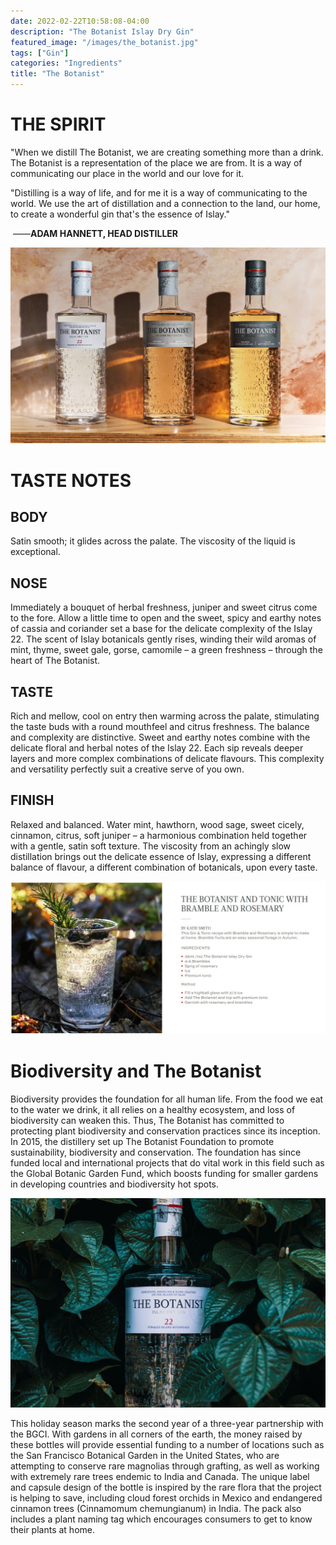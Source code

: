 ```yaml
---
date: 2022-02-22T10:58:08-04:00
description: "The Botanist Islay Dry Gin"
featured_image: "/images/the_botanist.jpg"
tags: ["Gin"]
categories: "Ingredients"
title: "The Botanist"
---
```


# THE SPIRIT

"When we distill The Botanist, we are creating something more than a drink. The Botanist is a representation of the place we are from. It is a way of communicating our place in the world and our love for it.

"Distilling is a way of life, and for me it is a way of communicating to the world. We use the art of distillation and a connection to the land, our home, to create a wonderful gin that's the essence of Islay."

​																																																——**ADAM HANNETT, HEAD DISTILLER**

![The_Botanist_Gin_Experience_Tour.jpg](/images/The_Botanist_Gin_Experience_Tour.jpg.jpg)



# TASTE NOTES

## BODY

Satin smooth; it glides across the palate. The viscosity of the liquid is exceptional.



## NOSE

Immediately a bouquet of herbal freshness, juniper and sweet citrus come to the fore. Allow a little time to open and the sweet, spicy and earthy notes of cassia and coriander set a base for the delicate complexity of the Islay 22. The scent of Islay botanicals gently rises, winding their wild aromas of mint, thyme, sweet gale, gorse, camomile – a green freshness – through the heart of The Botanist.



## TASTE

Rich and mellow, cool on entry then warming across the palate, stimulating the taste buds with a round mouthfeel and citrus freshness. The balance and complexity are distinctive. Sweet and earthy notes combine with the delicate floral and herbal notes of the Islay 22. Each sip reveals deeper layers and more complex combinations of delicate flavours. This complexity and versatility perfectly suit a creative serve of you own.



## FINISH

Relaxed and balanced. Water mint, hawthorn, wood sage, sweet cicely, cinnamon, citrus, soft juniper – a harmonious combination held together with a gentle, satin soft texture. The viscosity from an achingly slow distillation brings out the delicate essence of Islay, expressing a different balance of flavour, a different combination of botanicals, upon every taste.

![formula](/images/formula.jpg)



# Biodiversity and The Botanist

Biodiversity provides the foundation for all human life. From the food we eat to the water we drink, it all relies on a healthy ecosystem, and loss of biodiversity can weaken this. Thus, The Botanist has committed to protecting plant biodiversity and conservation practices since its inception. In 2015, the distillery set up The Botanist Foundation to promote sustainability, biodiversity and conservation. The foundation has since funded local and international projects that do vital work in this field such as the Global Botanic Garden Fund, which boosts funding for smaller gardens in developing countries and biodiversity hot spots.

![the_botanist_4](/images/the_botanist_4.jpg)



This holiday season marks the second year of a three-year partnership with the BGCI. With gardens in all corners of the earth, the money raised by these bottles will provide essential funding to a number of locations such as the San Francisco Botanical Garden in the United States, who are attempting to conserve rare magnolias through grafting, as well as working with extremely rare trees endemic to India and Canada. The unique label and capsule design of the bottle is inspired by the rare flora that the project is helping to save, including cloud forest orchids in Mexico and endangered cinnamon trees (Cinnamomum chemungianum) in India. The pack also includes a plant naming tag which encourages consumers to get to know their plants at home.


